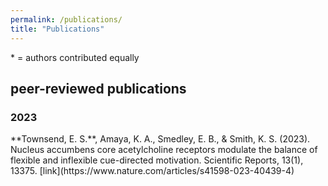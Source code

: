 ```yaml
---
permalink: /publications/
title: "Publications"
---
```

\* = authors contributed equally 

<h2> peer-reviewed publications </h2> 

<h3> 2023 </h3>
**Townsend, E. S.**, Amaya, K. A., Smedley, E. B., & Smith, K. S. (2023). Nucleus accumbens core acetylcholine receptors modulate the balance of flexible and inflexible cue-directed motivation. Scientific Reports, 13(1), 13375. [link](https://www.nature.com/articles/s41598-023-40439-4)

